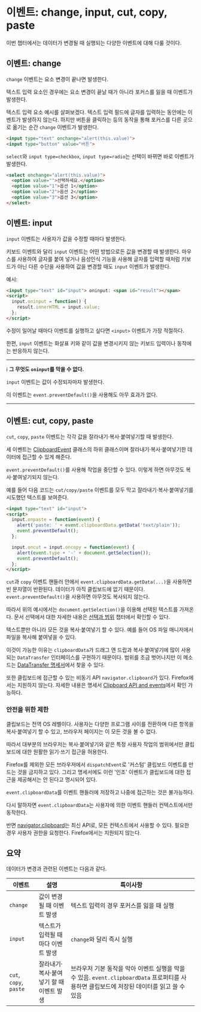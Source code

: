 # 이벤트: change, input, cut, copy, paste
이번 챕터에서는 데이터가 변경될 때 실행되는 다양한 이벤트에 대해 다룰 것이다.

## 이벤트: change
`change` 이벤트는 요소 변경이 끝나면 발생한다.

텍스트 입력 요소인 경우에는 요소 변경이 끝날 때가 아니라 포커스를 잃을 때 이벤트가 발생한다.

텍스트 입력 요소 예시를 살펴보겠다. 텍스트 입력 필드에 글자를 입력하는 동안에는 이벤트가 발생하지 않는다. 하지만 버튼을 클릭하는 등의 동작을 통해 포커스를 다른 곳으로 옮기는 순간 `change` 이벤트가 발생한다.
```html
<input type="text" onchange="alert(this.value)">
<input type="button" value="버튼">
```
`select`와 `input type=checkbox`, `input type=radio`는 선택이 바뀌면 바로 이벤트가 발생한다. 
```html
<select onchange="alert(this.value)">
  <option value="">선택하세요.</option>
  <option value="1">옵션 1</option>
  <option value="2">옵션 2</option>
  <option value="3">옵션 3</option>
</select>
```

## 이벤트: input
`input` 이벤트는 사용자가 값을 수정할 때마다 발생한다.

키보드 이벤트와 달리 `input` 이벤트는 어떤 방법으로든 값을 변경할 때 발생한다. 마우스를 사용하여 글자를 붙여 넣거나 음성인식 기능을 사용해 글자를 입력할 때처럼 키보드가 아닌 다른 수단을 사용하여 값을 변경할 때도 `input` 이벤트가 발생한다.

예시:
```html
<input type="text" id="input"> oninput: <span id="result"></span>
<script>
  input.oninput = function() {
    result.innerHTML = input.value;
  };
</script>
```
수정이 일어날 때마다 이벤트를 실행하고 싶다면 `<input>` 이벤트가 가장 적절하다.

한편, `input` 이벤트는 화살표 키와 같이 값을 변경시키지 않는 키보드 입력이나 동작에는 반응하지 않는다.

---
:information_source: **그 무엇도 `oninput`를 막을 수 없다.**

`input` 이벤트는 값이 수정되자마자 발생한다.

이 이벤트는 `event.preventDefault()`을 사용해도 아무 효과가 없다.

---

## 이벤트: cut, copy, paste
`cut`, `copy`, `paste` 이벤트는 각각 값을 잘라내기·복사·붙여넣기할 때 발생한다.

세 이벤트는 [ClipboardEvent](https://www.w3.org/TR/clipboard-apis/#clipboard-event-interfaces) 클래스의 하위 클래스이며 잘라내기·복사·붙여넣기한 데이터에 접근할 수 있게 해준다.

`event.preventDefault()`를 사용해 작업을 중단할 수 있다. 이렇게 하면 아무것도 복사·붙여넣기되지 않는다.

예를 들어 다음 코드는 `cut/copy/paste` 이벤트를 모두 막고 잘라내기·복사·붙여넣기를 시도했던 텍스트를 보여준다.
```html
<input type="text" id="input">
<script>
  input.onpaste = function(event) {
    alert('paste: ' + event.clipboardData.getData('text/plain'));
    event.preventDefault();
  };

  input.oncut = input.oncopy = function(event) {
    alert(event.type + '-' + document.getSelection());
    event.preventDefault();
  };
</script>
```
`cut`과 `copy` 이벤트 핸들러 안에서 `event.clipboardData.getData(...)`을 사용하면 빈 문자열이 반환된다. 데이터가 아직 클립보드에 없기 때문이다. `event.preventDefault()`을 사용하면 아무것도 복사되지 않는다.

따라서 위의 예시에서는 `document.getSelection()`을 이용해 선택된 텍스트를 가져온다. 문서 선택에서 대한 자세한 내용은 [선택과 범위](https://javascript.info/selection-range) 챕터에서 확인할 수 있다.

텍스트뿐만 아니라 모든 것을 복사·붙여넣기 할 수 있다. 예를 들어 OS 파일 매니저에서 파일을 복사해 붙여넣을 수 있다.

이것이 가능한 이유는 `clipboardData`가 드래그 앤 드랍과 복사·붙여넣기에 많이 사용되는 `DataTransfer` 인터페이스를 구현하기 때문이다. 범위를 조금 벗어나지만 이 메소드는 [DataTransfer 명세서](https://html.spec.whatwg.org/multipage/dnd.html#the-datatransfer-interface)에서 찾을 수 있다.

또한 클립보드에 접근할 수 있는 비동기 API `navigator.clipboard`가 있다. Firefox에서는 지원하지 않는다. 자세한 내용은 명세서 [Clipboard API and events](https://www.w3.org/TR/clipboard-apis/)에서 확인 가능하다.

### 안전을 위한 제한
클립보드는 전역 OS 레벨이다. 사용자는 다양한 프로그램 사이를 전환하며 다른 항목을 복사·붙여넣기 할 수 있고, 브라우저 페이지는 이 모든 것을 볼 수 없다.

따라서 대부분의 브라우저는 복사·붙여넣기와 같은 특정 사용자 작업의 범위에서만 클립보드에 대한 원활한 읽기·쓰기 접근을 허용한다.

Firefox를 제외한 모든 브라우저에서 `dispatchEvent`로 '커스텀' 클립보드 이벤트를 만드는 것을 금지하고 있다. 그리고 명세서에도 이런 '인조' 이벤트가 클립보드에 대한 접근을 제공해서는 안 된다고 명시되어 있다.

`event.clipboardData`를 이벤트 핸들러에 저장하고 나중에 접근하는 것은 불가능하다.

다시 말하자면 `event.clipboardData`는 사용자에 의한 이벤트 핸들러 컨텍스트에서만 동작한다.

반면 [navigator.clipboard](https://www.w3.org/TR/clipboard-apis/#h-navigator-clipboard)는 최신 API로, 모든 컨텍스트에서 사용할 수 있다. 필요한 경우 사용자 권한을 요청한다. Firefox에서는 지원되지 않는다.

## 요약
데이터가 변경과 관련된 이벤트는 다음과 같다.

| 이벤트 | 설명 | 특이사항 |
|---------|----------|-------------|
| `change` | 값이 변경될 때 이벤트 발생 | 텍스트 입력의 경우 포커스를 잃을 때 실행 |
| `input` | 텍스트가 입력될 때마다 이벤트 발생 | `change`와 달리 즉시 실행 |
| `cut`, `copy`, `paste` | 잘라내기·복사·붙여넣기 할 때 이벤트 발생 | 브라우저 기본 동작을 막아 이벤트 실행을 막을 수 있음. `event.clipboardData` 프로퍼티를 사용하면 클립보드에 저장된 데이터를 읽고 쓸 수 있음 |
